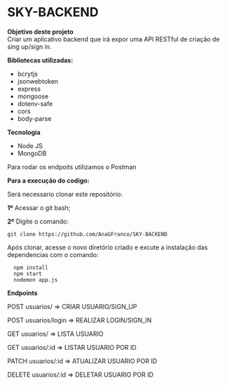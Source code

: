 # SKY-BACKEND

**Objetivo deste projeto**  
Criar um aplicativo backend que irá expor uma API RESTful de criação de sing up/sign in.

**Bibliotecas utilizadas:**

- bcrytjs
- jsonwebtoken
- express
- mongoose
- dotenv-safe
- cors
- body-parse


**Tecnologia**
- Node JS
- MongoDB

Para rodar os endpoits utilizamos o Postman

**Para a execução do codigo:**

Será necessario clonar este repositório:  
  
 **1º** Acessar o git bash;  
  
 **2º** Digite o comando:  
   
` git clone https://github.com/AnaGFranco/SKY-BACKEND `

Após clonar, acesse o novo diretório criado e excute a instalação das dependencias com o comando:
  
`   npm install      `  
`   npm start      `  
`   nodemon app.js      `  

**Endpoints**  

  
POST   usuarios/ => CRIAR USUARIO/SIGN_UP

POST   usuarios/login => REALIZAR LOGIN/SIGN_IN

GET    usuarios/ => LISTA USUARIO
  
GET    usuarios/:id => LISTAR USUARIO POR ID
  
PATCH  usuarios/:id => ATUALIZAR USUARIO POR ID
  
DELETE usuarios/:id => DELETAR USUARIO POR ID
  

